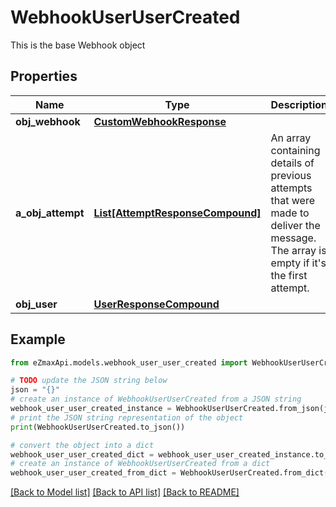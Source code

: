 # WebhookUserUserCreated

This is the base Webhook object

## Properties

Name | Type | Description | Notes
------------ | ------------- | ------------- | -------------
**obj_webhook** | [**CustomWebhookResponse**](CustomWebhookResponse.md) |  | 
**a_obj_attempt** | [**List[AttemptResponseCompound]**](AttemptResponseCompound.md) | An array containing details of previous attempts that were made to deliver the message. The array is empty if it&#39;s the first attempt. | 
**obj_user** | [**UserResponseCompound**](UserResponseCompound.md) |  | 

## Example

```python
from eZmaxApi.models.webhook_user_user_created import WebhookUserUserCreated

# TODO update the JSON string below
json = "{}"
# create an instance of WebhookUserUserCreated from a JSON string
webhook_user_user_created_instance = WebhookUserUserCreated.from_json(json)
# print the JSON string representation of the object
print(WebhookUserUserCreated.to_json())

# convert the object into a dict
webhook_user_user_created_dict = webhook_user_user_created_instance.to_dict()
# create an instance of WebhookUserUserCreated from a dict
webhook_user_user_created_from_dict = WebhookUserUserCreated.from_dict(webhook_user_user_created_dict)
```
[[Back to Model list]](../README.md#documentation-for-models) [[Back to API list]](../README.md#documentation-for-api-endpoints) [[Back to README]](../README.md)


